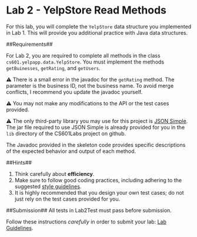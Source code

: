 Lab 2 - YelpStore Read Methods
==========================

For this lab, you will complete the `YelpStore` data structure you implemented in Lab 1. This will provide you additional practice with Java data structures.

##Requirements##

For Lab 2, you are required to complete all methods in the class `cs601.yelpapp.data.YelpStore`. You must implement the methods `getBuinesses`, `getRating`, and `getUsers`. 

:warning: There is a small error in the javadoc for the `getRating` method. The parameter is the business ID, not the business name. To avoid merge conflicts, I recommend you update the javadoc yourself.

:warning: You may not make any modifications to the API or the test cases provided.

:warning: The only third-party library you may use for this project is [JSON Simple](https://code.google.com/p/json-simple/). The jar file required to use JSON Simple is already provided for you in the `lib` directory of the CS601Labs project on github. 

The Javadoc provided in the skeleton code provides specific descriptions of the expected behavior and output of each method.

##Hints##
1. Think carefully about **efficiency**. 
2. Make sure to follow good coding practices, including adhering to the suggested [style guidelines](https://github.com/CS601-F15/lectures/blob/master/Notes/style.md).
3. It is highly recommended that you design your own test cases; do not just rely on the test cases provided for you.


##Submission##
All tests in Lab2Test must pass before submission.

Follow these instructions *carefully* in order to submit your lab: [Lab Guidelines](https://github.com/CS601-F15/lectures/blob/master/Notes/labguidelines.md).